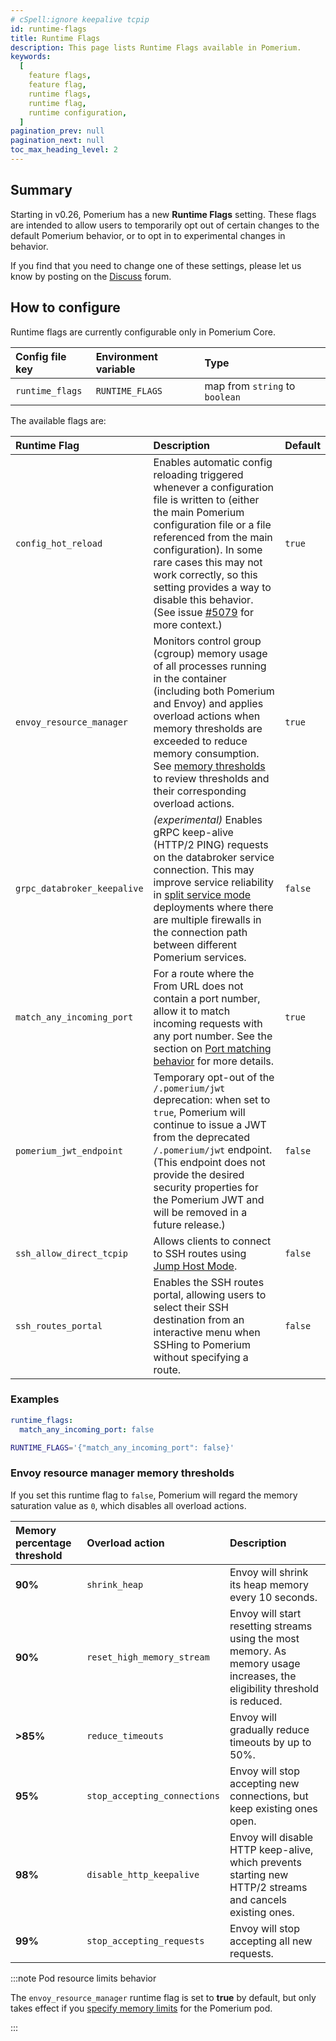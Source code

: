 ```yaml
---
# cSpell:ignore keepalive tcpip
id: runtime-flags
title: Runtime Flags
description: This page lists Runtime Flags available in Pomerium.
keywords:
  [
    feature flags,
    feature flag,
    runtime flags,
    runtime flag,
    runtime configuration,
  ]
pagination_prev: null
pagination_next: null
toc_max_heading_level: 2
---
```


## Summary

Starting in v0.26, Pomerium has a new **Runtime Flags** setting. These flags are intended to allow users to temporarily opt out of certain changes to the default Pomerium behavior, or to opt in to experimental changes in behavior.

If you find that you need to change one of these settings, please let us know by posting on the [Discuss](https://discuss.pomerium.com/) forum.

## How to configure

Runtime flags are currently configurable only in Pomerium Core.

| **Config file key** | **Environment variable** | **Type** |
| :-- | :-- | :-- |
| `runtime_flags` | `RUNTIME_FLAGS` | map from `string` to `boolean` |

The available flags are:

| Runtime Flag | Description | Default |
| :-- | :-- | :-- |
| `config_hot_reload` | Enables automatic config reloading triggered whenever a configuration file is written to (either the main Pomerium configuration file or a file referenced from the main configuration). In some rare cases this may not work correctly, so this setting provides a way to disable this behavior. (See issue [#5079](https://github.com/pomerium/pomerium/issues/5079) for more context.) | `true` |
| `envoy_resource_manager` | Monitors control group (cgroup) memory usage of all processes running in the container (including both Pomerium and Envoy) and applies overload actions when memory thresholds are exceeded to reduce memory consumption. See [memory thresholds](#envoy-resource-manager-memory-thresholds) to review thresholds and their corresponding overload actions. | `true` |
| `grpc_databroker_keepalive` | _(experimental)_ Enables gRPC keep-alive (HTTP/2 PING) requests on the databroker service connection. This may improve service reliability in [split service mode](/docs/internals/configuration#service-mode) deployments where there are multiple firewalls in the connection path between different Pomerium services. | `false` |
| `match_any_incoming_port` | For a route where the From URL does not contain a port number, allow it to match incoming requests with any port number. See the section on [Port matching behavior](/docs/reference/routes/from#port-matching-behavior) for more details. | `true` |
| `pomerium_jwt_endpoint` | Temporary opt-out of the `/.pomerium/jwt` deprecation: when set to `true`, Pomerium will continue to issue a JWT from the deprecated `/.pomerium/jwt` endpoint. (This endpoint does not provide the desired security properties for the Pomerium JWT and will be removed in a future release.) | `false` |
| `ssh_allow_direct_tcpip` | Allows clients to connect to SSH routes using [Jump Host Mode](/docs/capabilities/native-ssh-access#using-jump-host-mode). | `false` |
| `ssh_routes_portal` | Enables the SSH routes portal, allowing users to select their SSH destination from an interactive menu when SSHing to Pomerium without specifying a route. | `false` |

### Examples

```yaml
runtime_flags:
  match_any_incoming_port: false
```

```bash
RUNTIME_FLAGS='{"match_any_incoming_port": false}'
```

### Envoy resource manager memory thresholds

If you set this runtime flag to `false`, Pomerium will regard the memory saturation value as `0`, which disables all overload actions.

| **Memory percentage threshold** | **Overload action** | **Description** |
| :-- | :-- | :-- |
| **90%** | `shrink_heap` | Envoy will shrink its heap memory every 10 seconds. |
| **90%** | `reset_high_memory_stream` | Envoy will start resetting streams using the most memory. As memory usage increases, the eligibility threshold is reduced. |
| **>85%** | `reduce_timeouts` | Envoy will gradually reduce timeouts by up to 50%. |
| **95%** | `stop_accepting_connections` | Envoy will stop accepting new connections, but keep existing ones open. |
| **98%** | `disable_http_keepalive` | Envoy will disable HTTP keep-alive, which prevents starting new HTTP/2 streams and cancels existing ones. |
| **99%** | `stop_accepting_requests` | Envoy will stop accepting all new requests. |

:::note Pod resource limits behavior

The `envoy_resource_manager` runtime flag is set to **true** by default, but only takes effect if you [specify memory limits](https://kubernetes.io/docs/concepts/configuration/manage-resources-containers/) for the Pomerium pod.

:::
